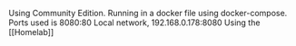 Using Community Edition.
Running in a docker file using docker-compose. 
Ports used is 8080:80
Local network, 192.168.0.178:8080
Using the [[Homelab]]